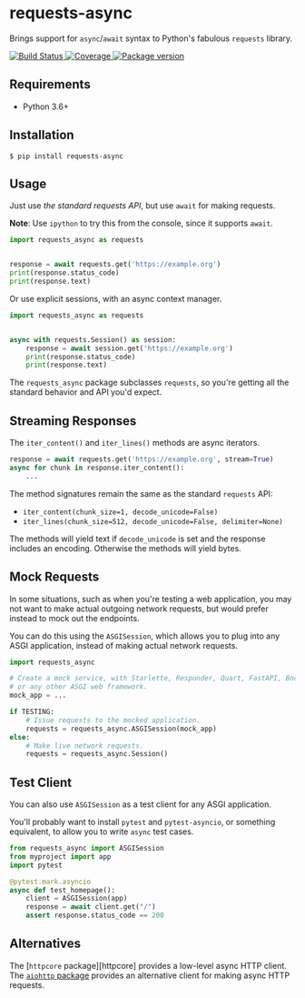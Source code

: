 # requests-async

Brings support for `async`/`await` syntax to Python's fabulous `requests` library.

<p>
<a href="https://travis-ci.org/encode/requests-async">
    <img src="https://travis-ci.org/encode/requests-async.svg?branch=master" alt="Build Status">
</a>
<a href="https://codecov.io/gh/encode/requests-async">
    <img src="https://codecov.io/gh/encode/requests-async/branch/master/graph/badge.svg" alt="Coverage">
</a>
<a href="https://pypi.org/project/requests-async/">
    <img src="https://badge.fury.io/py/requests-async.svg?cache0" alt="Package version">
</a>
</p>

## Requirements

* Python 3.6+

## Installation

```shell
$ pip install requests-async
```

## Usage

Just use *the standard requests API*, but use `await` for making requests.

**Note**: Use `ipython` to try this from the console, since it supports `await`.

```python
import requests_async as requests


response = await requests.get('https://example.org')
print(response.status_code)
print(response.text)
```

Or use explicit sessions, with an async context manager.

```python
import requests_async as requests


async with requests.Session() as session:
    response = await session.get('https://example.org')
    print(response.status_code)
    print(response.text)
```

The `requests_async` package subclasses `requests`, so you're getting all the
standard behavior and API you'd expect.

## Streaming Responses

The `iter_content()` and `iter_lines()` methods are async iterators.

```python
response = await requests.get('https://example.org', stream=True)
async for chunk in response.iter_content():
    ...
```

The method signatures remain the same as the standard `requests` API:

* `iter_content(chunk_size=1, decode_unicode=False)`
* `iter_lines(chunk_size=512, decode_unicode=False, delimiter=None)`

The methods will yield text if `decode_unicode` is set and the response includes
an encoding. Otherwise the methods will yield bytes.

## Mock Requests

In some situations, such as when you're testing a web application, you may
not want to make actual outgoing network requests, but would prefer instead
to mock out the endpoints.

You can do this using the `ASGISession`, which allows you to plug into
any ASGI application, instead of making actual network requests.

```python
import requests_async

# Create a mock service, with Starlette, Responder, Quart, FastAPI, Bocadillo,
# or any other ASGI web framework.
mock_app = ...

if TESTING:
    # Issue requests to the mocked application.
    requests = requests_async.ASGISession(mock_app)
else:
    # Make live network requests.
    requests = requests_async.Session()
```

## Test Client

You can also use `ASGISession` as a test client for any ASGI application.

You'll probably want to install `pytest` and `pytest-asyncio`, or something
equivalent, to allow you to write `async` test cases.

```python
from requests_async import ASGISession
from myproject import app
import pytest

@pytest.mark.asyncio
async def test_homepage():
    client = ASGISession(app)
    response = await client.get("/")
    assert response.status_code == 200
```

## Alternatives

The [`httpcore` package][httpcore] provides a low-level async HTTP client.
The [`aiohttp` package][aiohttp] provides an alternative client for making async HTTP requests.

[issues]: https://github.com/encode/requests-async/issues
[aiohttp]: https://docs.aiohttp.org/en/stable/client.html
